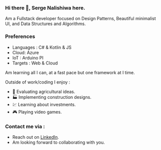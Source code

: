 ### Hi there 👋, Serge Nalishiwa here.

Am a Fullstack developer focused on Design Patterns, Beautiful minimalist UI, and Data Structures and Algorithms.

### Preferences
- Languages : C# & Kotlin & JS
- Cloud: Azure
- IoT : Arduino  PI
- Targets : Web & Cloud

Am learning all I can, at a fast pace but one framework at I time.

Outside of work/coding I enjoy :

- :corn: Evaluating agricultural ideas.
- :factory: Implementing construction designs.
- :chart: Learning about investments.
- :video_game: Playing video games.


### Contact me via :
- Reach out on [LinkedIn](https://www.linkedin.com/in/serge-nalishiwa-806b3412b/).
- Am looking forward to collaborating with you.
